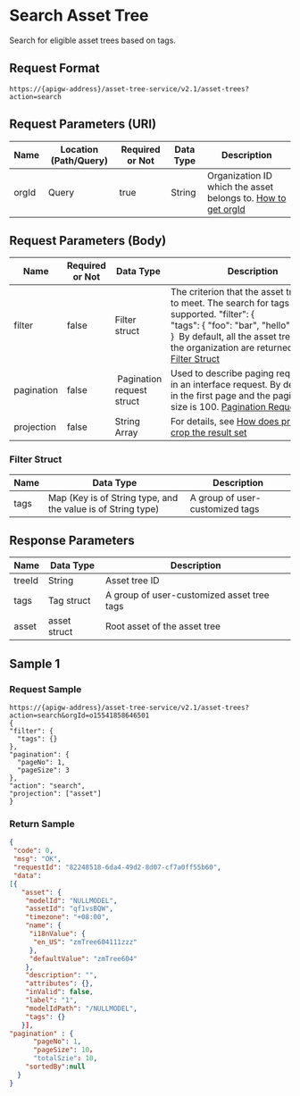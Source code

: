 # Search Asset Tree



Search for eligible asset trees based on tags.

## Request Format

```
https://{apigw-address}/asset-tree-service/v2.1/asset-trees?action=search
```

## Request Parameters (URI)

| Name | Location (Path/Query) | Required or Not | Data Type | Description |
|---------------|------------------|----------|-----------|--------------|
| orgId         | Query            | true     | String    | Organization ID which the asset belongs to. [How to get orgId](/docs/api/en/latest/api_faqs#how-to-get-organization-id-orgid-orgid)                |

## Request Parameters (Body)

| Name | Required or Not | Data Type | Description |
|-----------------|---------------|-------------------|-----|
| filter| false         | Filter struct          | The criterion that the asset tree needs to meet. The search for tags is supported. "filter": {  "tags": { "foo": "bar", "hello": "world" }  }  By default, all the asset trees under the organization are returned. See [Filter Struct](/docs/api/en/latest/asset_tree/search_asset_tree.html#filter-struct-filterstruc)   |
| pagination| false         |  Pagination request struct | Used to describe paging requirements in an interface request. By default, it is in the first page and the pagination size is 100. [Pagination Request Struct](/docs/api/en/latest/overview.html#pagination-request-struct) |
| projection| false         | String Array          | For details, see [How does projection crop the result set](/docs/api/en/latest/api_faqs.html#how-does-projection-crop-the-result-set)|


### Filter Struct <filterstruc>

| Name | Data Type | Description |
|-----------|------------------------------------|-----------------------|
| tags| Map (Key is of String type, and the value is of String type) | A group of user-customized tags  |


## Response Parameters

| Name | Data Type | Description |
|-------------|-----------------------------------|-----------------------------|
| treeId| String                            | Asset tree ID                    |
| tags| Tag struct | A group of user-customized asset tree tags  |
| asset| asset struct                    | Root asset of the asset tree              |



## Sample 1

### Request Sample

```
https://{apigw-address}/asset-tree-service/v2.1/asset-trees?action=search&orgId=o15541858646501
{
"filter": {
  "tags": {}
},
"pagination": {
  "pageNo": 1,
  "pageSize": 3
},
"action": "search",
"projection": ["asset"]
}
```

### Return Sample

```json
{
 "code": 0,
 "msg": "OK",
 "requestId": "82248518-6da4-49d2-8d07-cf7a0ff55b60",
 "data": 
[{
   "asset": {
    "modelId": "NULLMODEL",
    "assetId": "qf1vsBQW",
    "timezone": "+08:00",
    "name": {
     "i18nValue": {
      "en_US": "zmTree604111zzz"
     },
     "defaultValue": "zmTree604"
    },
    "description": "",
    "attributes": {},
    "inValid": false,
    "label": "1",
    "modelIdPath": "/NULLMODEL",
    "tags": {} 
   }],
"pagination" : {
      "pageNo": 1,
      "pageSize": 10，
      "totalSzie": 10,
    "sortedBy":null
  }
}
```

